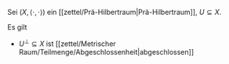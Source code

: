 Sei $(X, \langle \cdot, \cdot \rangle)$ ein [[zettel/Prä-Hilbertraum|Prä-Hilbertraum]], $U \subseteq X$.

Es gilt
- $U^\perp \subseteq X$ ist [[zettel/Metrischer Raum/Teilmenge/Abgeschlossenheit|abgeschlossen]]